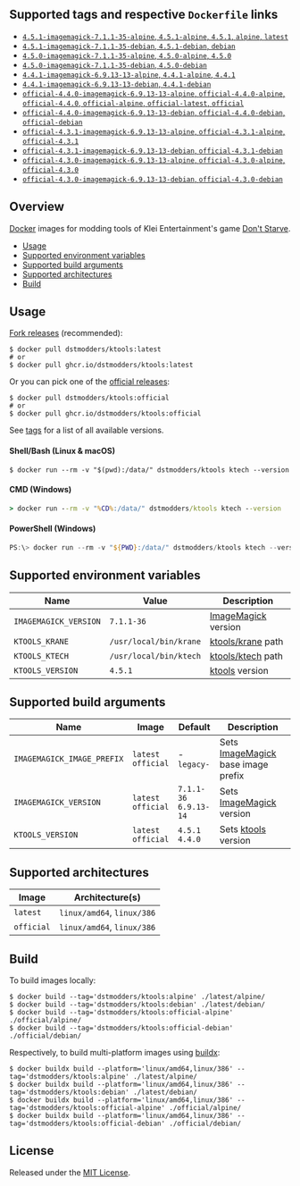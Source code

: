 ## Supported tags and respective `Dockerfile` links

- [`4.5.1-imagemagick-7.1.1-35-alpine`, `4.5.1-alpine`, `4.5.1`, `alpine`, `latest`](https://github.com/dstmodders/docker-ktools/blob/ec89e06cf120d205f6c351443a21587eb1f44054/latest/alpine/Dockerfile)
- [`4.5.1-imagemagick-7.1.1-35-debian`, `4.5.1-debian`, `debian`](https://github.com/dstmodders/docker-ktools/blob/ec89e06cf120d205f6c351443a21587eb1f44054/latest/debian/Dockerfile)
- [`4.5.0-imagemagick-7.1.1-35-alpine`, `4.5.0-alpine`, `4.5.0`](https://github.com/dstmodders/docker-ktools/blob/ec89e06cf120d205f6c351443a21587eb1f44054/latest/alpine/Dockerfile)
- [`4.5.0-imagemagick-7.1.1-35-debian`, `4.5.0-debian`](https://github.com/dstmodders/docker-ktools/blob/ec89e06cf120d205f6c351443a21587eb1f44054/latest/debian/Dockerfile)
- [`4.4.1-imagemagick-6.9.13-13-alpine`, `4.4.1-alpine`, `4.4.1`](https://github.com/dstmodders/docker-ktools/blob/ec89e06cf120d205f6c351443a21587eb1f44054/latest/alpine/Dockerfile)
- [`4.4.1-imagemagick-6.9.13-13-debian`, `4.4.1-debian`](https://github.com/dstmodders/docker-ktools/blob/ec89e06cf120d205f6c351443a21587eb1f44054/latest/debian/Dockerfile)
- [`official-4.4.0-imagemagick-6.9.13-13-alpine`, `official-4.4.0-alpine`, `official-4.4.0`, `official-alpine`, `official-latest`, `official`](https://github.com/dstmodders/docker-ktools/blob/ec89e06cf120d205f6c351443a21587eb1f44054/official/alpine/Dockerfile)
- [`official-4.4.0-imagemagick-6.9.13-13-debian`, `official-4.4.0-debian`, `official-debian`](https://github.com/dstmodders/docker-ktools/blob/ec89e06cf120d205f6c351443a21587eb1f44054/official/debian/Dockerfile)
- [`official-4.3.1-imagemagick-6.9.13-13-alpine`, `official-4.3.1-alpine`, `official-4.3.1`](https://github.com/dstmodders/docker-ktools/blob/ec89e06cf120d205f6c351443a21587eb1f44054/official/alpine/Dockerfile)
- [`official-4.3.1-imagemagick-6.9.13-13-debian`, `official-4.3.1-debian`](https://github.com/dstmodders/docker-ktools/blob/ec89e06cf120d205f6c351443a21587eb1f44054/official/debian/Dockerfile)
- [`official-4.3.0-imagemagick-6.9.13-13-alpine`, `official-4.3.0-alpine`, `official-4.3.0`](https://github.com/dstmodders/docker-ktools/blob/ec89e06cf120d205f6c351443a21587eb1f44054/official/alpine/Dockerfile)
- [`official-4.3.0-imagemagick-6.9.13-13-debian`, `official-4.3.0-debian`](https://github.com/dstmodders/docker-ktools/blob/ec89e06cf120d205f6c351443a21587eb1f44054/official/debian/Dockerfile)

## Overview

[Docker] images for modding tools of Klei Entertainment's game [Don't Starve].

- [Usage](https://github.com/dstmodders/docker-ktools/blob/main/README.md#usage)
- [Supported environment variables](https://github.com/dstmodders/docker-ktools/blob/main/README.md#supported-environment-variables)
- [Supported build arguments](https://github.com/dstmodders/docker-ktools/blob/main/README.md#supported-build-arguments)
- [Supported architectures](https://github.com/dstmodders/docker-ktools/blob/main/README.md#supported-architectures)
- [Build](https://github.com/dstmodders/docker-ktools/blob/main/README.md#build)

## Usage

[Fork releases] (recommended):

```shell
$ docker pull dstmodders/ktools:latest
# or
$ docker pull ghcr.io/dstmodders/ktools:latest
```

Or you can pick one of the [official releases]:

```shell
$ docker pull dstmodders/ktools:official
# or
$ docker pull ghcr.io/dstmodders/ktools:official
```

See [tags] for a list of all available versions.

#### Shell/Bash (Linux & macOS)

```shell
$ docker run --rm -v "$(pwd):/data/" dstmodders/ktools ktech --version
```

#### CMD (Windows)

```cmd
> docker run --rm -v "%CD%:/data/" dstmodders/ktools ktech --version
```

#### PowerShell (Windows)

```powershell
PS:\> docker run --rm -v "${PWD}:/data/" dstmodders/ktools ktech --version
```

## Supported environment variables

| Name                  | Value                  | Description           |
| --------------------- | ---------------------- | --------------------- |
| `IMAGEMAGICK_VERSION` | `7.1.1-36`             | [ImageMagick] version |
| `KTOOLS_KRANE`        | `/usr/local/bin/krane` | [ktools/krane] path   |
| `KTOOLS_KTECH`        | `/usr/local/bin/ktech` | [ktools/ktech] path   |
| `KTOOLS_VERSION`      | `4.5.1`                | [ktools] version      |

## Supported build arguments

| Name                       | Image                    | Default                     | Description                          |
| -------------------------- | ------------------------ | --------------------------- | ------------------------------------ |
| `IMAGEMAGICK_IMAGE_PREFIX` | `latest`<br />`official` | -<br />`legacy-`            | Sets [ImageMagick] base image prefix |
| `IMAGEMAGICK_VERSION`      | `latest`<br />`official` | `7.1.1-36`<br />`6.9.13-14` | Sets [ImageMagick] version           |
| `KTOOLS_VERSION`           | `latest`<br />`official` | `4.5.1`<br />`4.4.0`        | Sets [ktools] version                |

## Supported architectures

| Image      | Architecture(s)            |
| ---------- | -------------------------- |
| `latest`   | `linux/amd64`, `linux/386` |
| `official` | `linux/amd64`, `linux/386` |

## Build

To build images locally:

```shell
$ docker build --tag='dstmodders/ktools:alpine' ./latest/alpine/
$ docker build --tag='dstmodders/ktools:debian' ./latest/debian/
$ docker build --tag='dstmodders/ktools:official-alpine' ./official/alpine/
$ docker build --tag='dstmodders/ktools:official-debian' ./official/debian/
```

Respectively, to build multi-platform images using [buildx]:

```shell
$ docker buildx build --platform='linux/amd64,linux/386' --tag='dstmodders/ktools:alpine' ./latest/alpine/
$ docker buildx build --platform='linux/amd64,linux/386' --tag='dstmodders/ktools:debian' ./latest/debian/
$ docker buildx build --platform='linux/amd64,linux/386' --tag='dstmodders/ktools:official-alpine' ./official/alpine/
$ docker buildx build --platform='linux/amd64,linux/386' --tag='dstmodders/ktools:official-debian' ./official/debian/
```

## License

Released under the [MIT License](https://opensource.org/licenses/MIT).

[buildx]: https://github.com/docker/buildx
[docker]: https://www.docker.com/
[don't starve]: https://www.klei.com/games/dont-starve
[fork releases]: https://github.com/dstmodders/ktools/releases
[imagemagick]: https://imagemagick.org/index.php
[ktools/krane]: https://github.com/dstmodders/ktools?tab=readme-ov-file#krane
[ktools/ktech]: https://github.com/dstmodders/ktools?tab=readme-ov-file#ktech
[ktools]: https://github.com/dstmodders/ktools
[official releases]: https://github.com/nsimplex/ktools/releases
[tags]: https://hub.docker.com/r/dstmodders/ktools/tags
